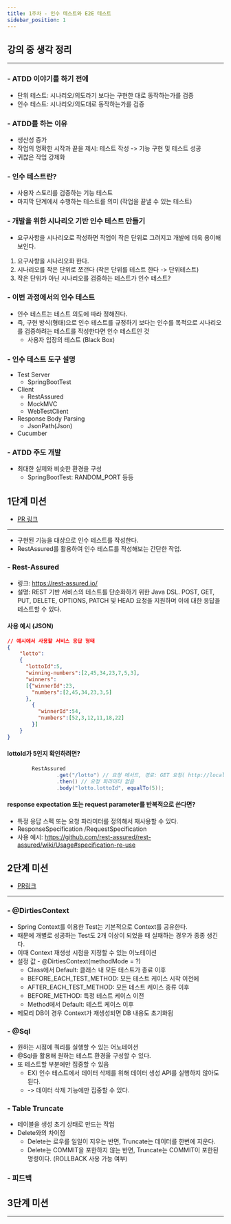 ```yaml
---
title: 1주차 - 인수 테스트와 E2E 테스트
sidebar_position: 1
---
```

## 강의 중 생각 정리
---

### - ATDD 이야기를 하기 전에
- 단위 테스트: 시나리오/의도라기 보다는 구현한 대로 동작하는가를 검증
- 인수 테스트: 시나리오/의도대로 동작하는가를 검증


### - ATDD를 하는 이유
- 생산성 증가
- 작업의 명확한 시작과 끝을 제시: 테스트 작성 -> 기능 구현 및 테스트 성공
- 귀찮은 작업 강제화

### - 인수 테스트란?
- 사용자 스토리를 검증하는 기능 테스트
- 마지막 단계에서 수행하는 테스트를 의미 (작업을 끝낼 수 있는 테스트)


### - 개발을 위한 시나리오 기반 인수 테스트 만들기
- 요구사항을 시나리오로 작성하면 작업이 작은 단위로 그려지고 개발에 더욱 용이해 보인다.
1. 요구사항을 시나리오화 한다.
2. 시나리오를 작은 단위로 쪼갠다 (작은 단위를 테스트 한다 -> 단위테스트)
3. 작은 단위가 아닌 시나리오를 검증하는 테스트가 인수 테스트?


### - 이번 과정에서의 인수 테스트
- 인수 테스트는 테스트 의도에 따라 정해진다.
- 즉, 구현 방식(형태)으로 인수 테스트를 규정하기 보다는 인수를 목적으로 시나리오를 검증하려는 테스트를 작성한다면 인수 테스트인 것 
  - 사용자 입장의 테스트 (Black Box)

### - 인수 테스트 도구 설명
- Test Server
  - SpringBootTest
- Client
  - RestAssured
  - MockMVC
  - WebTestClient
- Response Body Parsing
  - JsonPath(Json)
- Cucumber


### - ATDD 주도 개발
- 최대한 실제와 비슷한 환경을 구성
  - SpringBootTest: RANDOM_PORT 등등


## 1단계 미션
- [PR 링크](https://github.com/next-step/atdd-subway-map/pull/609)
---
- 구현된 기능을 대상으로 인수 테스트를 작성한다.
- RestAssured를 활용하여 인수 테스트를 작성해보는 간단한 작업.

### - Rest-Assured
- 링크: https://rest-assured.io/
- 설명: REST 기반 서비스의 테스트를 단순화하기 위한 Java DSL. POST, GET, PUT, DELETE, OPTIONS, PATCH 및 HEAD 요청을 지원하며 이에 대한 응답을 테스트할 수 있다.


#### 사용 예시 (JSON)

```json
// 예시에서 사용할 서비스 응답 형태
{
    "lotto":
    {
      "lottoId":5, 
      "winning-numbers":[2,45,34,23,7,5,3], 
      "winners":
      [{"winnerId":23,
        "numbers":[2,45,34,23,3,5]
      },
        {
          "winnerId":54,
          "numbers":[52,3,12,11,18,22]
        }]
    }
}
```

#### lottoId가 5인지 확인하려면?
```java
        RestAssured
                .get("/lotto") // 요청 메서드, 경로: GET 요청( http://localhost:8080/lotto 
                .then() // 요청 파라미터 없음
                .body("lotto.lottoId", equalTo(5));
```
   
     
#### response expectation 또는 request parameter를 반복적으로 쓴다면?
- 특정 응답 스펙 또는 요청 파라미터를 정의해서 재사용할 수 있다.
- ResponseSpecification /RequestSpecification
- 사용 예시: https://github.com/rest-assured/rest-assured/wiki/Usage#specification-re-use


## 2단계 미션
- [PR링크](https://github.com/next-step/atdd-subway-map/pull/664)
---
### - @DirtiesContext
- Spring Context를 이용한 Test는 기본적으로 Context를 공유한다.
- 때문에 개별로 성공하는 Test도 2개 이상이 되었을 때 실패하는 경우가 종종 생긴다. 
- 이때 Context 재생성 시점을 지정할 수 있는 어노테이션
- 설정 값 - @DirtiesContext(methodMode = ?)
  - Class에서 Default: 클래스 내 모든 테스트가 종료 이후
  - BEFORE_EACH_TEST_METHOD: 모든 테스트 케이스 시작 이전에
  - AFTER_EACH_TEST_METHOD: 모든 테스트 케이스 종류 이후
  - BEFORE_METHOD: 특정 테스트 케이스 이전
  - Method에서 Default: 테스트 케이스 이후
- 메모리 DB이 경우 Context가 재생성되면 DB 내용도 초기화됨


### - @Sql
- 원하는 시점에 쿼리를 실행할 수 있는 어노테이션
- @Sql을 활용해 원하는 테스트 환경울 구성할 수 있다.
- 또 테스트할 부분에만 집중할 수 있음
  - EX) 인수 테스트에서 데이터 삭제를 위해 데이터 생성 API를 실행하지 않아도 된다.
  - -> 데이터 삭제 기능에만 집중할 수 있다.

### - Table Truncate
- 테이블을 생성 초기 상태로 만드는 작업
- Delete와의 차이점
  - Delete는 로우를 일일이 지우는 반면, Truncate는 데이터를 한번에 지운다.
  - Delete는 COMMIT을 포한하지 않는 반면, Truncate는 COMMIT이 포한된 명령이다. (ROLLBACK 사용 가능 여부)

  
### - 피드백



## 3단계 미션
---


